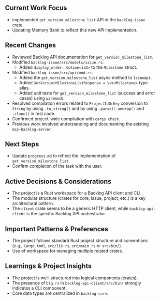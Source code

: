 ## Current Work Focus
-   Implemented `get_version_milestone_list` API in the `backlog-issue` crate.
-   Updating Memory Bank to reflect this new API implementation.

## Recent Changes
-   Reviewed Backlog API documentation for `get_version_milestone_list`.
-   Modified `backlog-issue/src/models/issue.rs`:
    -   Added `display_order: Option<i32>` to the `Milestone` struct.
-   Modified `backlog-issue/src/api/mod.rs`:
    -   Added the `get_version_milestone_list` async method to `IssueApi`.
    -   Added `GetVersionMilestoneListResponse = Vec<Milestone>` type alias.
    -   Added unit tests for `get_version_milestone_list` (success and error cases) using `wiremock`.
-   Resolved compilation errors related to `ProjectIdOrKey` conversion to `String` by using `.to_string()` and by using `.parse().unwrap()` and `.clone()` in test code.
-   Confirmed project-wide compilation with `cargo check`.
-   Previous work involved understanding and documenting the existing `mcp-backlog-server`.

## Next Steps
-   Update `progress.md` to reflect the implementation of `get_version_milestone_list`.
-   Confirm completion of the task with the user.


## Active Decisions & Considerations
-   The project is a Rust workspace for a Backlog API client and CLI.
-   The modular structure (crates for core, issue, project, etc.) is a key architectural pattern.
-   The `client` crate seems to be a generic HTTP client, while `backlog-api-client` is the specific Backlog API orchestrator.

## Important Patterns & Preferences
-   The project follows standard Rust project structure and conventions (e.g., `Cargo.toml`, `src/lib.rs`, `src/main.rs` or `src/bin/`).
-   Use of workspace for managing multiple related crates.

## Learnings & Project Insights
-   The project is well-structured into logical components (crates).
-   The presence of `blg.rs` in `backlog-api-client/src/bin/` strongly indicates a CLI component.
-   Core data types are centralized in `backlog-core`.
